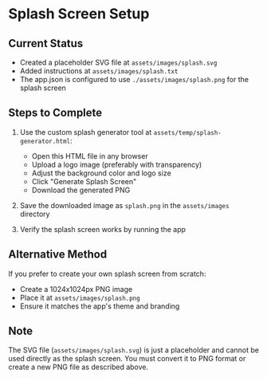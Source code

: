 # Splash Screen Setup

## Current Status
- Created a placeholder SVG file at `assets/images/splash.svg`
- Added instructions at `assets/images/splash.txt`
- The app.json is configured to use `./assets/images/splash.png` for the splash screen

## Steps to Complete
1. Use the custom splash generator tool at `assets/temp/splash-generator.html`:
   - Open this HTML file in any browser
   - Upload a logo image (preferably with transparency)
   - Adjust the background color and logo size
   - Click "Generate Splash Screen"
   - Download the generated PNG

2. Save the downloaded image as `splash.png` in the `assets/images` directory

3. Verify the splash screen works by running the app

## Alternative Method
If you prefer to create your own splash screen from scratch:
- Create a 1024x1024px PNG image
- Place it at `assets/images/splash.png`
- Ensure it matches the app's theme and branding

## Note
The SVG file (`assets/images/splash.svg`) is just a placeholder and cannot be used directly as the splash screen. You must convert it to PNG format or create a new PNG file as described above. 